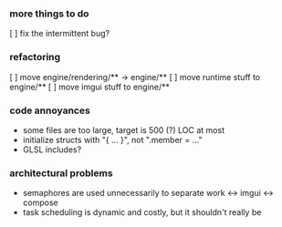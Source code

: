 ### more things to do
[ ] fix the intermittent bug?

### refactoring
[ ] move engine/rendering/** -> engine/**
[ ] move runtime stuff to engine/**
[ ] move imgui stuff to engine/**

### code annoyances
* some files are too large, target is 500 (?) LOC at most
* initialize structs with "{ ... }", not ".member = ..."
* GLSL includes?

### architectural problems
* semaphores are used unnecessarily to separate work <-> imgui <-> compose
* task scheduling is dynamic and costly, but it shouldn't really be